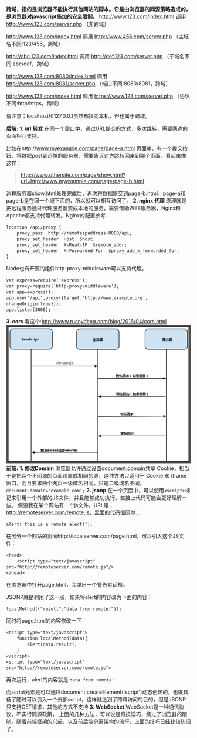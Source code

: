 **跨域，指的是浏览器不能执行其他网站的脚本。它是由浏览器的同源策略造成的，是浏览器对javascript施加的安全限制。**
http://www.123.com/index.html 调用 http://www.123.com/server.php （非跨域）

http://www.123.com/index.html 调用 http://www.456.com/server.php （主域名不同:123/456，跨域）

http://abc.123.com/index.html 调用 http://def.123.com/server.php （子域名不同:abc/def，跨域）

http://www.123.com:8080/index.html 调用 http://www.123.com:8081/server.php （端口不同:8080/8081，跨域）

http://www.123.com/index.html 调用 https://www.123.com/server.php （协议不同:http/https，跨域）

请注意：localhost和127.0.0.1虽然都指向本机，但也属于跨域。

**后端:**
**1. url 转发**
在同一个窗口中，通过URL提交的方式，多次跳转，需要两边的页面相互支持。

比如在http://www.myexample.com/page/page-a.html 页面中，有一个提交按钮，将数据post到远端的服务器，需要告诉对方跳转回来到哪个页面，看起来像这样：
>http://www.othersite.com/page/show.html?url=http://www.myexample.com/page/page-b.html

远程服务器show.html处理完成后，再次将数据提交到page-b.html，page-a和page-b是在同一个域下面的，所以就可以相互访问了。
**2. nginx 代理**
原理就是把远程服务通过代理服务器变成本地的服务，需要借助WEB服务器，Nginx和Apache都支持代理转发。Nginx的配置参考：
```
location /api/proxy {
    proxy_pass  http://remoteipaddress:8080/api;
    proxy_set_header  Host  $host;
    proxy_set_header  X-Real-IP  $remote_addr;
    proxy_set_header  X-Forwarded-For  $proxy_add_x_forwarded_for;
}
```

Node也有开源的组件http-proxy-middleware可以支持代理。

```
var express=require('express');
var proxy=require('http-proxy-middleware');
var app=express();
app.use('/api',proxy({target:'http://www.example.org', changeOrigin:true}));
app.listen(3000);
```
**3. cors**
看这个:http://www.ruanyifeng.com/blog/2016/04/cors.html
![](/assets/3281657-c41aa1081050e6cc.png)
<br>
**前端:**
**1. 修改Domain**
浏览器允许通过设置document.domain共享 Cookie，相当于是把两个不同源的页面设置成相同的源，这种方法只适用于 Cookie 和 iframe 窗口，而且要求两个网页一级域名相同，只是二级域名不同。
`document.domain='example.com';`
**2. jsonp**
在一个页面中，可以使用`<script>`标记来引用一个外部的JS文件，并且能够成功执行。直接上代码可能会更好理解一些。
假设我在某个网站有一个js文件，URL是：http://remoteserver.com/remote.js，里面的代码很简单：
```
alert('this is a remote alert!');
```
在另外一个网站的页面http://localserver.com/page.html，可以引入这个JS文件：
```
<head>
    <script type="text/javascript" src="http://remoteserver.com/remote.js"/>
</head>
```
在浏览器中打开page.html，会弹出一个警告对话框。

JSONP就是利用了这一点，如果将alert的内容改为下面的内容：
```
localMethod({"result":"data from remote!"});
```
同时将page.html的内容修改一下
```
<script type="text/javascript">
    function localMethod(data){
        alert(data.result);
    }
</script>
<script type="text/javascript" src="http://remoteserver.com/remote.js">
```
再次运行，alert的内容就是:`data from remote!`

而script元素是可以通过document.createElement('script')动态创建的，也就具备了随时可以引入一个外部script，这样就达到了跨域访问的目的，但是JSONP只支持GET请求，其他的方式不支持
**3. WebSocket**
WebSocket是一种通信协议，不实行同源政策，
上面的几种方法，可以说是奇技淫巧，绕过了浏览器的限制。随着前端框架的兴起，以及前后端分离架构的流行，上面的技巧已经比较陈旧了。


